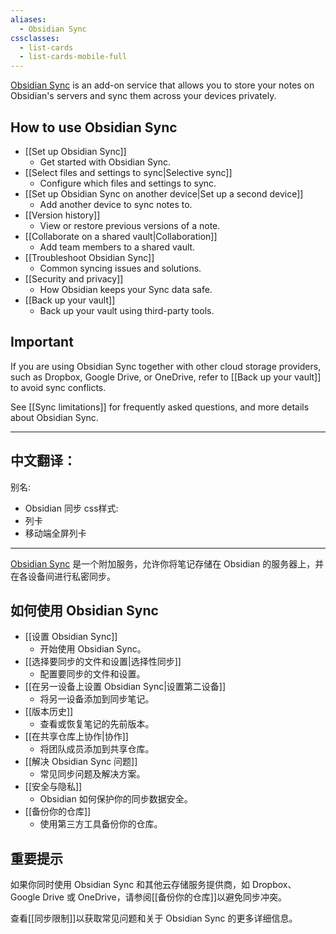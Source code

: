 ```yaml
---
aliases:
  - Obsidian Sync
cssclasses:
  - list-cards
  - list-cards-mobile-full
---
```

[Obsidian Sync](https://obsidian.md/sync) is an add-on service that allows you to store your notes on Obsidian's servers and sync them across your devices privately.

## How to use Obsidian Sync

- [[Set up Obsidian Sync]]
	- Get started with Obsidian Sync.
- [[Select files and settings to sync|Selective sync]]
	- Configure which files and settings to sync.
- [[Set up Obsidian Sync on another device|Set up a second device]]
	- Add another device to sync notes to.
- [[Version history]]
	- View or restore previous versions of a note.
- [[Collaborate on a shared vault|Collaboration]]
	- Add team members to a shared vault.
- [[Troubleshoot Obsidian Sync]]
	- Common syncing issues and solutions.
- [[Security and privacy]]
	- How Obsidian keeps your Sync data safe.
- [[Back up your vault]]
	- Back up your vault using third-party tools.

## Important

If you are using Obsidian Sync together with other cloud storage providers, such as Dropbox, Google Drive, or OneDrive, refer to [[Back up your vault]] to avoid sync conflicts.

See [[Sync limitations]] for frequently asked questions, and more details about Obsidian Sync.
 

---

中文翻译：
---
别名:
  - Obsidian 同步
css样式:
  - 列卡
  - 移动端全屏列卡
---
[Obsidian Sync](https://obsidian.md/sync) 是一个附加服务，允许你将笔记存储在 Obsidian 的服务器上，并在各设备间进行私密同步。

## 如何使用 Obsidian Sync

- [[设置 Obsidian Sync]]
	- 开始使用 Obsidian Sync。
- [[选择要同步的文件和设置|选择性同步]]
	- 配置要同步的文件和设置。
- [[在另一设备上设置 Obsidian Sync|设置第二设备]]
	- 将另一设备添加到同步笔记。
- [[版本历史]]
	- 查看或恢复笔记的先前版本。
- [[在共享仓库上协作|协作]]
	- 将团队成员添加到共享仓库。
- [[解决 Obsidian Sync 问题]]
	- 常见同步问题及解决方案。
- [[安全与隐私]]
	- Obsidian 如何保护你的同步数据安全。
- [[备份你的仓库]]
	- 使用第三方工具备份你的仓库。

## 重要提示

如果你同时使用 Obsidian Sync 和其他云存储服务提供商，如 Dropbox、Google Drive 或 OneDrive，请参阅[[备份你的仓库]]以避免同步冲突。

查看[[同步限制]]以获取常见问题和关于 Obsidian Sync 的更多详细信息。